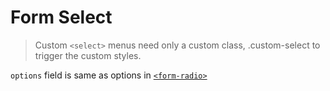 # Form Select

> Custom `<select>` menus need only a custom class, .custom-select to trigger the custom styles.

`options` field is same as options in [`<form-radio>`](./form-radio)